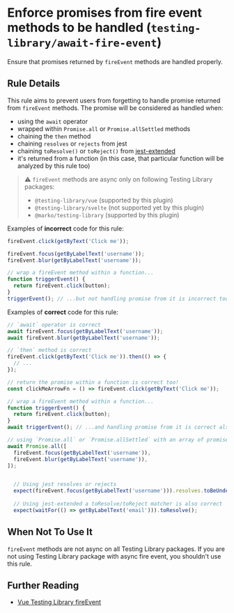 # Enforce promises from fire event methods to be handled (`testing-library/await-fire-event`)

Ensure that promises returned by `fireEvent` methods are handled
properly.

## Rule Details

This rule aims to prevent users from forgetting to handle promise returned from `fireEvent`
methods.
The promise will be considered as handled when:

- using the `await` operator
- wrapped within `Promise.all` or `Promise.allSettled` methods
- chaining the `then` method
- chaining `resolves` or `rejects` from jest
- chaining `toResolve()` or `toReject()` from [jest-extended](https://github.com/jest-community/jest-extended#promise)
- it's returned from a function (in this case, that particular function will be analyzed by this rule too)


> ⚠️ `fireEvent` methods are async only on following Testing Library packages:
>
> - `@testing-library/vue` (supported by this plugin)
> - `@testing-library/svelte` (not supported yet by this plugin)
> - `@marko/testing-library` (supported by this plugin)

Examples of **incorrect** code for this rule:

```js
fireEvent.click(getByText('Click me'));

fireEvent.focus(getByLabelText('username'));
fireEvent.blur(getByLabelText('username'));

// wrap a fireEvent method within a function...
function triggerEvent() {
  return fireEvent.click(button);
}
triggerEvent(); // ...but not handling promise from it is incorrect too
```

Examples of **correct** code for this rule:

```js
// `await` operator is correct
await fireEvent.focus(getByLabelText('username'));
await fireEvent.blur(getByLabelText('username'));

// `then` method is correct
fireEvent.click(getByText('Click me')).then(() => {
  // ...
});

// return the promise within a function is correct too!
const clickMeArrowFn = () => fireEvent.click(getByText('Click me'));

// wrap a fireEvent method within a function...
function triggerEvent() {
  return fireEvent.click(button);
}
await triggerEvent(); // ...and handling promise from it is correct also

// using `Promise.all` or `Promise.allSettled` with an array of promises is valid
await Promise.all([
  fireEvent.focus(getByLabelText('username')),
  fireEvent.blur(getByLabelText('username')),
]);


  // Using jest resolves or rejects
  expect(fireEvent.focus(getByLabelText('username'))).resolves.toBeUndefined();
  
  // Using jest-extended a toResolve/toReject matcher is also correct
  expect(waitFor(() => getByLabelText('email'))).toResolve();
```

## When Not To Use It

`fireEvent` methods are not async on all Testing Library packages. If you are not using Testing Library package with async fire event, you shouldn't use this rule.

## Further Reading

- [Vue Testing Library fireEvent](https://testing-library.com/docs/vue-testing-library/api#fireevent)

